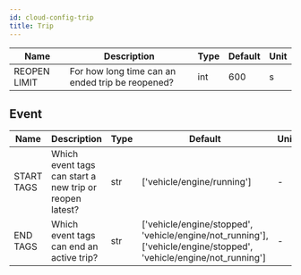 ```yaml
---
id: cloud-config-trip
title: Trip
---
```


| Name | Description | Type | Default | Unit |
| ------ | ------ | ------ | ------ | ------ |
| REOPEN LIMIT | For how long time can an ended trip be reopened? | int | 600 | s |

## Event

| Name | Description | Type | Default | Unit |
| ------ | ------ | ------ | ------ | ------ |
| START TAGS | Which event tags can start a new trip or reopen latest? | str | ['vehicle/engine/running'] | - |
| END TAGS | Which event tags can end an active trip? | str | ['vehicle/engine/stopped', 'vehicle/engine/not_running'], ['vehicle/engine/stopped', 'vehicle/engine/not_running'] | - |
